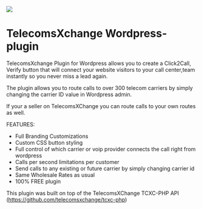 ![](https://user-images.githubusercontent.com/26701933/54167718-c5161f80-4473-11e9-82cc-f6ff64227d8e.png)


# TelecomsXchange Wordpress-plugin
TelecomsXchange Plugin for Wordpress allows you to create a Click2Call, Verify button that will connect your website visitors to your call center,team instantly so you never miss a lead again. 

The plugin allows you to route calls to over 300 telecom carriers by simply changing the carrier ID value in Wordpress admin.

If your a seller on TelecomsXChange you can route calls to your own routes as well.

FEATURES:

- Full Branding Customizations 
- Custom CSS button styling
- Full control of which carrier or voip provider connects the call right from wordpress 
- Calls per second limitations per customer  
- Send calls to any existing or future carrier by simply changing carrier id  
- Same Wholesale Rates as usual 
- 100% FREE plugin  

This plugin was built on top of the TelecomsXChange TCXC-PHP API (https://github.com/telecomsxchange/tcxc-php)
